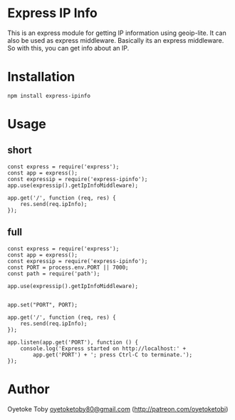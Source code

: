 # Express IP Info

This is an express module for getting IP information using geoip-lite. It can also be used as express middleware. Basically its an express middleware. So with this, you can get info about an IP.

# Installation

```
npm install express-ipinfo
```

# Usage

## short
```
const express = require('express');
const app = express();
const expressip = require('express-ipinfo');
app.use(expressip().getIpInfoMiddleware);

app.get('/', function (req, res) {
    res.send(req.ipInfo);
});

```
## full
```
const express = require('express');
const app = express();
const expressip = require('express-ipinfo');
const PORT = process.env.PORT || 7000;
const path = require('path');

app.use(expressip().getIpInfoMiddleware);


app.set("PORT", PORT);

app.get('/', function (req, res) {
    res.send(req.ipInfo);
});

app.listen(app.get('PORT'), function () {
    console.log('Express started on http://localhost:' +
        app.get('PORT') + '; press Ctrl-C to terminate.');
});

```

# Author
Oyetoke Toby <oyetoketoby80@gmail.com> (http://patreon.com/oyetoketobi)